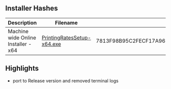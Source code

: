 ## Installer Hashes

| Description                         | Filename                                                                                                                       | sha256 hash                                                      |
| ----------------------------------- | ------------------------------------------------------------------------------------------------------------------------------ | ---------------------------------------------------------------- |
| Machine wide Online Installer - x64 | [PrintingRatesSetup-x64.exe](https://github.com/Deadbush225/PrintingRates/releases/download/v0.0.4/PrintingRatesSetup-x64.exe) | 7813F98B95C2FECF17A96B1727FDBC163EC6053F5E9890736654D2799A4C2A69 |

## Highlights

- port to Release version and removed terminal logs
